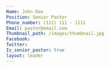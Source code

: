 ```yaml
---
Name: John Doe
Position: Senior Pastor
Phone_number: (111) 111 - 1111
Email: pastor@email.com
Thumbnail_path: /images/thumbnail.jpg
Facebook:
Twitter:
Is_senior_pastor: true
layout: leader
---
```

